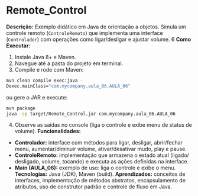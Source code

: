 # Remote_Control
**Descrição:** Exemplo didático em Java de orientação a objetos. Simula um
controle remoto (`ControleRemoto`) que implementa uma interface
(`Controlador`) com operações como ligar/desligar e ajustar volume.
6
**Como Executar:**
1. Instale Java 8+ e Maven.
2. Navegue até a pasta do projeto em terminal.
3. Compile e rode com Maven:
 ```bash
 mvn clean compile exec:java -
Dexec.mainClass="com.mycompany.aula_06.AULA_06"
 ```
 ou gere o JAR e execute:
 ```bash
 mvn package
 java -cp target/Remote_Control.jar com.mycompany.aula_06.AULA_06
 ```
4. Observe as saídas no console (liga o controle e exibe menu de status de
volume).
**Funcionalidades:**
- **Controlador:** interface com métodos para ligar, desligar, abrir/fechar
menu, aumentar/diminuir volume, ativar/desativar mudo, play e pause.
- **ControleRemoto:** implementação que armazena o estado atual (ligado/
desligado, volume, tocando) e executa as ações definidas na interface.
- **Main (AULA_06):** exemplo de uso: liga o controle e exibe o menu.
**Tecnologias:** Java (JDK), Maven (build).
**Aprendizados:** conceitos de interfaces, implementação de métodos
abstratos, encapsulamento de atributos, uso de construtor padrão e controle
de fluxo em Java. 

